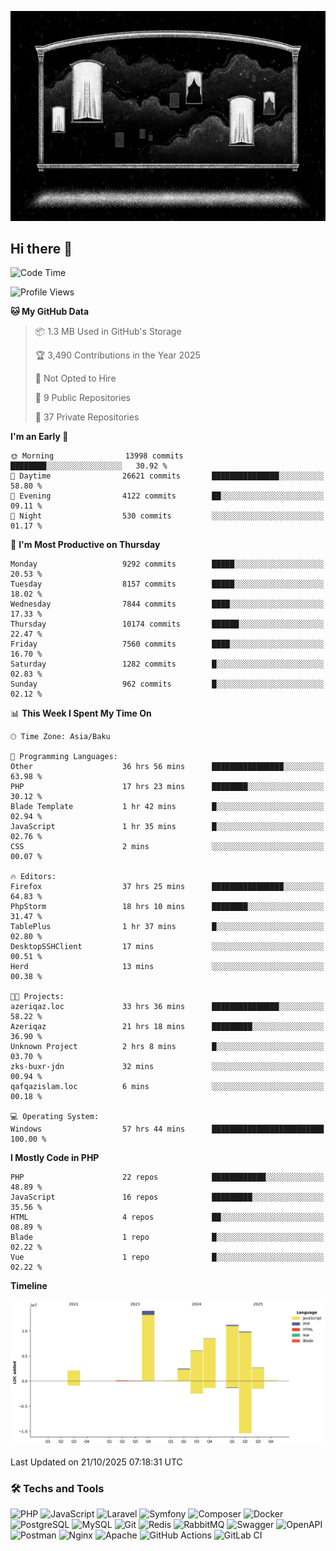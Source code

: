 <!--WALLPAPER-->
<p align='center'>
  <img src='assets/wallpapers/4.gif' alt='Banner'>
</p>
<!--/WALLPAPER-->

## Hi there 👋

<!--START_SECTION:waka-->
![Code Time](http://img.shields.io/badge/Code%20Time-519%20hrs%2026%20mins-blue)

![Profile Views](http://img.shields.io/badge/Profile%20Views-0-blue)

**🐱 My GitHub Data** 

> 📦 1.3 MB Used in GitHub's Storage 
 > 
> 🏆 3,490 Contributions in the Year 2025
 > 
> 🚫 Not Opted to Hire
 > 
> 📜 9 Public Repositories 
 > 
> 🔑 37 Private Repositories 
 > 
**I'm an Early 🐤** 

```text
🌞 Morning                13998 commits       ████████░░░░░░░░░░░░░░░░░   30.92 % 
🌆 Daytime                26621 commits       ███████████████░░░░░░░░░░   58.80 % 
🌃 Evening                4122 commits        ██░░░░░░░░░░░░░░░░░░░░░░░   09.11 % 
🌙 Night                  530 commits         ░░░░░░░░░░░░░░░░░░░░░░░░░   01.17 % 
```
📅 **I'm Most Productive on Thursday** 

```text
Monday                   9292 commits        █████░░░░░░░░░░░░░░░░░░░░   20.53 % 
Tuesday                  8157 commits        █████░░░░░░░░░░░░░░░░░░░░   18.02 % 
Wednesday                7844 commits        ████░░░░░░░░░░░░░░░░░░░░░   17.33 % 
Thursday                 10174 commits       ██████░░░░░░░░░░░░░░░░░░░   22.47 % 
Friday                   7560 commits        ████░░░░░░░░░░░░░░░░░░░░░   16.70 % 
Saturday                 1282 commits        █░░░░░░░░░░░░░░░░░░░░░░░░   02.83 % 
Sunday                   962 commits         █░░░░░░░░░░░░░░░░░░░░░░░░   02.12 % 
```


📊 **This Week I Spent My Time On** 

```text
🕑︎ Time Zone: Asia/Baku

💬 Programming Languages: 
Other                    36 hrs 56 mins      ████████████████░░░░░░░░░   63.98 % 
PHP                      17 hrs 23 mins      ████████░░░░░░░░░░░░░░░░░   30.12 % 
Blade Template           1 hr 42 mins        █░░░░░░░░░░░░░░░░░░░░░░░░   02.94 % 
JavaScript               1 hr 35 mins        █░░░░░░░░░░░░░░░░░░░░░░░░   02.76 % 
CSS                      2 mins              ░░░░░░░░░░░░░░░░░░░░░░░░░   00.07 % 

🔥 Editors: 
Firefox                  37 hrs 25 mins      ████████████████░░░░░░░░░   64.83 % 
PhpStorm                 18 hrs 10 mins      ████████░░░░░░░░░░░░░░░░░   31.47 % 
TablePlus                1 hr 37 mins        █░░░░░░░░░░░░░░░░░░░░░░░░   02.80 % 
DesktopSSHClient         17 mins             ░░░░░░░░░░░░░░░░░░░░░░░░░   00.51 % 
Herd                     13 mins             ░░░░░░░░░░░░░░░░░░░░░░░░░   00.38 % 

🐱‍💻 Projects: 
azeriqaz.loc             33 hrs 36 mins      ███████████████░░░░░░░░░░   58.22 % 
Azeriqaz                 21 hrs 18 mins      █████████░░░░░░░░░░░░░░░░   36.90 % 
Unknown Project          2 hrs 8 mins        █░░░░░░░░░░░░░░░░░░░░░░░░   03.70 % 
zks-buxr-jdn             32 mins             ░░░░░░░░░░░░░░░░░░░░░░░░░   00.94 % 
qafqazislam.loc          6 mins              ░░░░░░░░░░░░░░░░░░░░░░░░░   00.18 % 

💻 Operating System: 
Windows                  57 hrs 44 mins      █████████████████████████   100.00 % 
```

**I Mostly Code in PHP** 

```text
PHP                      22 repos            ████████████░░░░░░░░░░░░░   48.89 % 
JavaScript               16 repos            █████████░░░░░░░░░░░░░░░░   35.56 % 
HTML                     4 repos             ██░░░░░░░░░░░░░░░░░░░░░░░   08.89 % 
Blade                    1 repo              █░░░░░░░░░░░░░░░░░░░░░░░░   02.22 % 
Vue                      1 repo              █░░░░░░░░░░░░░░░░░░░░░░░░   02.22 % 
```



**Timeline**

![Lines of Code chart](https://raw.githubusercontent.com/feridnesibzade/feridnesibzade/main/assets/bar_graph.png)


 Last Updated on 21/10/2025 07:18:31 UTC
<!--END_SECTION:waka-->

### 🛠️ Techs and Tools

![PHP](https://img.shields.io/badge/PHP-777BB4?style=for-the-badge&logo=php&logoColor=white)
![JavaScript](https://img.shields.io/badge/JavaScript-F7DF1E?style=for-the-badge&logo=javascript&logoColor=000)
![Laravel](https://img.shields.io/badge/Laravel-F55247?style=for-the-badge&logo=laravel&logoColor=white)
![Symfony](https://img.shields.io/badge/Symfony-000000?style=for-the-badge&logo=symfony&logoColor=white)
![Composer](https://img.shields.io/badge/Composer-885630?style=for-the-badge&logo=composer&logoColor=white)
![Docker](https://img.shields.io/badge/Docker-2496ED?style=for-the-badge&logo=docker&logoColor=white)
![PostgreSQL](https://img.shields.io/badge/PostgreSQL-4169E1?style=for-the-badge&logo=postgresql&logoColor=white)
![MySQL](https://img.shields.io/badge/MySQL-4479A1?style=for-the-badge&logo=mysql&logoColor=white)
![Git](https://img.shields.io/badge/Git-F05032?style=for-the-badge&logo=git&logoColor=white)
![Redis](https://img.shields.io/badge/Redis-DC382D?style=for-the-badge&logo=redis&logoColor=white)
![RabbitMQ](https://img.shields.io/badge/RabbitMQ-FF6600?style=for-the-badge&logo=rabbitmq&logoColor=white)
![Swagger](https://img.shields.io/badge/Swagger-85EA2D?style=for-the-badge&logo=swagger&logoColor=black)
![OpenAPI](https://img.shields.io/badge/OpenAPI-6BA539?style=for-the-badge&logo=openapiinitiative&logoColor=white)
![Postman](https://img.shields.io/badge/Postman-FF6C37?style=for-the-badge&logo=postman&logoColor=white)
![Nginx](https://img.shields.io/badge/Nginx-009639?style=for-the-badge&logo=nginx&logoColor=white)
![Apache](https://img.shields.io/badge/Apache-D22128?style=for-the-badge&logo=apache&logoColor=white)
![GitHub Actions](https://img.shields.io/badge/GitHub%20Actions-2088FF?style=for-the-badge&logo=githubactions&logoColor=white)
![GitLab CI](https://img.shields.io/badge/GitLab%20CI-FC6D26?style=for-the-badge&logo=gitlab&logoColor=white)

